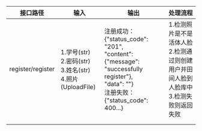 | 接口路径          | 输入                                                         | 输出                                                         | 处理流程                                                     |
| ----------------- | ------------------------------------------------------------ | ------------------------------------------------------------ | ------------------------------------------------------------ |
| register/register | 1.学号(str)<br />2.密码(str)<br />3.姓名(str)<br />4.照片(UploadFile) | 注册成功：{"status_code": "201",<br />"content": {"message": "successfully register"},<br />"data": ""}<br />注册失败：{"status_code": 400...} | 1.检测照片是不是活体人脸<br />2.检测通过则创建用户并田间人脸到人脸库中<br />3.检测失败则返回失败<br /> |
|                   |                                                              |                                                              |                                                              |
|                   |                                                              |                                                              |                                                              |

